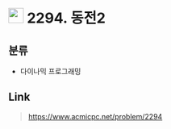 # <img src="https://d2gd6pc034wcta.cloudfront.net/tier/10.svg" width="30"> 2294. 동전2

## 분류
* 다이나믹 프로그래밍

## Link
> https://www.acmicpc.net/problem/2294